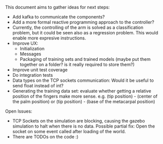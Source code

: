 This document aims to gather ideas for next steps:

- Add kafka to communicate the components?
- Add a more formal reactive programming approach to the controller?
- Currently, the controlling of the arm is solved as a classification problem, but it could be seen also as a regression problem. This would enable more expresive instructions.
- Improve UX: 
    - Initialization
    - Messages
    - Packaging of training sets and trained models (maybe put them together on a folder? is it really required to store them?) 
- Improve unit test coverage 
- Do integration tests 
- Data types on the TCP sockets communication: Would it be useful to send float instead of int?
- Generating the training data set: evaluate whether getting a relative position of the fingers make more sense. e.g. (tip position) - (center of the palm position) or (tip position) - (base of the metacarpal position)


Open Issues:

- TCP Sockets on the simulation are blocking, causing the gazebo simulation to halt when there is no data. Possible partial fix: Open the socket on some event called after loading of the world.
- There are TODOs on the code :) 